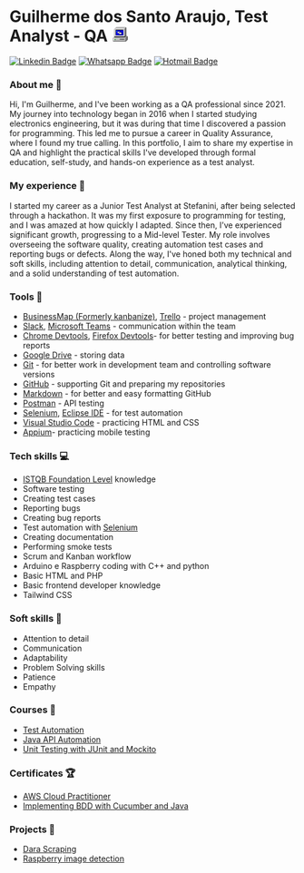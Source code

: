 # Guilherme dos Santo Araujo, Test Analyst - QA <img src="https://github.com/TheDudeThatCode/TheDudeThatCode/blob/master/Assets/PC.gif" width="30px">

[![Linkedin Badge](https://img.shields.io/badge/-Linkedin-6633cc?style=flat-square&logo=Linkedin&logoColor=white&color=black&link=https://www.linkedin.com/in/guilherme-dos-santos-araujo-1ab66117b/)](https://www.linkedin.com/in/guilherme-dos-santos-araujo-1ab66117b/)
[![Whatsapp Badge](https://img.shields.io/badge/-WhatsApp-6633cc?style=flat-square&logo=Whatsapp&logoColor=white&color=black&link=https://whats.link/guigudf)](https://whats.link/guidsa)
[![Hotmail Badge](https://img.shields.io/badge/-Gmail-c14438?style=flat-square&logo=Gmail&logoColor=white&color=black&link=mailto:guigudf@hotmail.com)](mailto:guigudf@hotmail.com)

### About me :wave:
Hi, I'm Guilherme, and I've been working as a QA professional since 2021. My journey into technology began in 2016 when I started studying electronics engineering, but it was during that time I discovered a passion for programming. This led me to pursue a career in Quality Assurance, where I found my true calling. In this portfolio, I aim to share my expertise in QA and highlight the practical skills I've developed through formal education, self-study, and hands-on experience as a test analyst.

### My experience :office:
I started my career as a Junior Test Analyst at Stefanini, after being selected through a hackathon. It was my first exposure to programming for testing, and I was amazed at how quickly I adapted. Since then, I’ve experienced significant growth, progressing to a Mid-level Tester. My role involves overseeing the software quality, creating automation test cases and reporting bugs or defects. Along the way, I've honed both my technical and soft skills, including attention to detail, communication, analytical thinking, and a solid understanding of test automation.


### Tools :wrench:
* [BusinessMap (Formerly kanbanize)](https://www.businessmap.io/), [Trello](https://trello.com/pl/tour) - project management
* [Slack](https://slack.com/), [Microsoft Teams](https://www.microsoft.com/pt-br/microsoft-teams/free) - communication within the team
* [Chrome Devtools](https://developer.chrome.com/docs/devtools/), [Firefox Devtools](https://firefox-source-docs.mozilla.org/devtools-user/)- for better testing and improving bug reports
* [Google Drive](https://www.google.com/intl/pl_pl/drive/) - storing data
* [Git](https://git-scm.com/) - for better work in development team and controlling software versions
* [GitHub](https://github.com/) - supporting Git and preparing my repositories
* [Markdown](https://docs.github.com/en/get-started/writing-on-github/getting-started-with-writing-and-formatting-on-github/basic-writing-and-formatting-syntax) - for better and easy formatting GitHub
* [Postman](https://www.postman.com/) - API testing
* [Selenium](https://www.selenium.dev/), [Eclipse IDE](https://eclipseide.org) - for test automation
* [Visual Studio Code](https://code.visualstudio.com/) - practicing HTML and CSS
* [Appium](https://www.appium.io/)- practicing mobile testing

### Tech skills :computer:
* [ISTQB Foundation Level](https://www.istqb.org/certifications/certified-tester-foundation-level) knowledge
* Software testing
* Creating test cases
* Reporting bugs
* Creating bug reports
* Test automation with [Selenium](https://www.selenium.dev/)
* Creating documentation
* Performing smoke tests
* Scrum and Kanban workflow
* Arduino e Raspberry coding with C++ and python
* Basic HTML and PHP
* Basic frontend developer knowledge
* Tailwind CSS


### Soft skills :file_folder:
* Attention to detail
* Communication
* Adaptability
* Problem Solving skills
* Patience
* Empathy

### Courses :notebook:
* [Test Automation](https://workover.com.br/cursos/113/automacao-de-testes)
* [Java API Automation](https://workover.com.br/certificados/cursos/d8d69f40c0a56c6fc77ea9017258dd6b/validador)
* [Unit Testing with JUnit and Mockito](https://workover.com.br/certificados/cursos/7e20760dff6a4d07fa6d942a8fedb6dc/validador)


### Certificates :trophy:
* [AWS Cloud Practitioner](https://drive.google.com/file/d/15jdIVJy3Td9MoA9kYGMc8f2xMv8jiD0t/view?usp=sharing)
* [Implementing BDD with Cucumber and Java](https://drive.google.com/file/d/10oHOim2IGZ6Tp-T4lNq3424StOrlfQjp/view?usp=sharing)

### Projects :microscope:
* [Dara Scraping](https://github.com/fga-eps-mds/2021.2-INDICAA/tree/main)
* [Raspberry image detection](https://github.com/guigudf/Rasp_sonolencia)


